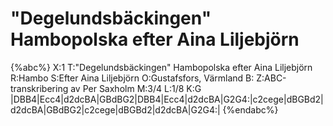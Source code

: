 # "Degelundsbäckingen" Hambopolska efter Aina Liljebjörn

{%abc%}
X:1
T:"Degelundsbäckingen" Hambopolska efter Aina Liljebjörn
R:Hambo
S:Efter Aina Liljebjörn
O:Gustafsfors, Värmland
B:
Z:ABC-transkribering av Per Saxholm
M:3/4
L:1/8
K:G
|DBB4|Ecc4|d2dcBA|GBdBG2|DBB4|Ecc4|d2dcBA|G2G4:|c2cege|dBGBd2|d2dcBA|GBdBG2|c2cege|dBGBd2|d2dcBA|G2G4:| 
{%endabc%}
